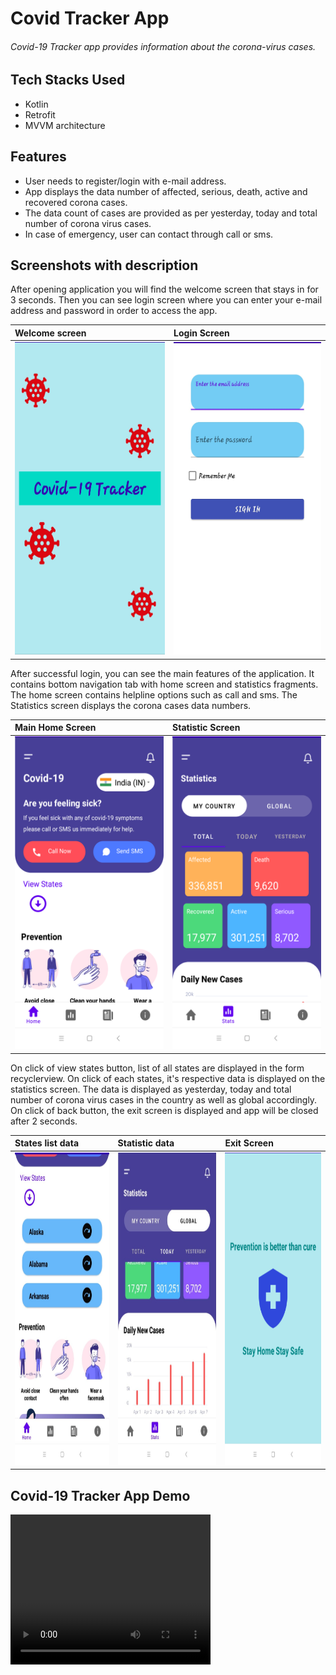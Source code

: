 # Covid Tracker App

###### Covid-19 Tracker app provides information about the corona-virus cases.

## Tech Stacks Used
 * Kotlin
 * Retrofit
 * MVVM architecture

## Features

* User needs to register/login with e-mail address.
* App displays the data number of affected, serious, death, active and recovered corona cases.
* The data count of cases are provided as per yesterday, today and total number of corona virus cases.
* In case of emergency, user can contact through call or sms.

 ## Screenshots with description

After opening application you will find the welcome screen that stays in for 3 seconds. Then you can see login screen where you can enter your e-mail address and password in order to access the app.

|**Welcome screen**| **Login Screen** |
|:---|:---|
|<img src=Images/covidtracer_splash.jpeg height="500px"/>  | <img src=Images/covidtracer_login.jpeg height="500px"/> |

After successful login, you can see the main features of the application. It contains bottom navigation tab with home screen and statistics fragments.
The home screen contains helpline options such as call and sms. The Statistics screen displays the corona cases data numbers.

|**Main Home Screen**| **Statistic Screen** |
|:---|:---|
|<img src=Images/covidtracker_home.png height="500px"/>  | <img src=Images/covidtracker_stats.png height="500px"/> |

On click of view states button, list of all states are displayed in the form recyclerview. On click of each states, it's respective data is displayed on the statistics screen.
The data is displayed as yesterday, today and total number of corona virus cases in the country as well as global accordingly.
On click of back button, the exit screen is displayed and app will be closed after 2 seconds.
 
|**States list data**| **Statistic data** |**Exit Screen**|
|:---|:---|:---|
|<img src=Images/covidtracker_state_list.jpeg height="500px"/>  | <img src=Images/covidtracer_graph.jpeg height="500px"/> | <img src=Images/covidtracker_exit.png height="500px"/>|


## Covid-19 Tracker App Demo

<video width="320px" height="240px" controls>
 <source src="Images/covid_tracker_video.mp4" type="video/mp4">
 </video>
